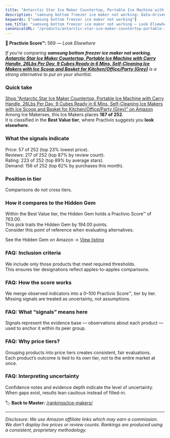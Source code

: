 ```yaml
---
title: "Antarctic Star Ice Maker Countertop, Portable Ice Machine with Carry Handle, 26Lbs Per Day, 9 Cubes Ready in 6 Mins, Self-Cleaning Ice Makers with Ice Scoop and Basket for Kitchen/Office/Party (Grey)"
description: "samsung bottom freezer ice maker not working: Data-driven ranking using the Practivio Score™. Positioned by quality, value, demand, findability, momentum."
keywords: ["samsung bottom freezer ice maker not working"]
seo_title: "samsung bottom freezer ice maker not working — Look Elsewhere (2025)"
canonicalURL: "/products/antarctic-star-ice-maker-countertop-portable-ice-machine-with-carry-handle-26lbs-per-day-9-cubes-ready-in-6-mins-self-cleaning-ice-makers-with-ice-scoop-and-basket-for-kitchenofficeparty-grey-B0DJ8WYKZ9/"
---
```


**🚫 Practivio Score™:** 569 — _Look Elsewhere_


*If you're comparing **samsung bottom freezer ice maker not working**, **[Antarctic Star Ice Maker Countertop, Portable Ice Machine with Carry Handle, 26Lbs Per Day, 9 Cubes Ready in 6 Mins, Self-Cleaning Ice Makers with Ice Scoop and Basket for Kitchen/Office/Party (Grey)](https://www.amazon.com/dp/B0DJ8WYKZ9?tag=practivio-20)** is a strong alternative to put on your shortlist.*
### Quick take
[Shop “Antarctic Star Ice Maker Countertop, Portable Ice Machine with Carry Handle, 26Lbs Per Day, 9 Cubes Ready in 6 Mins, Self-Cleaning Ice Makers with Ice Scoop and Basket for Kitchen/Office/Party (Grey)” on Amazon](https://www.amazon.com/dp/B0DJ8WYKZ9?tag=practivio-20)
Among Ice Makerses, this Ice Makers places **187 of 252**.  
It is classified in the **Best Value tier**, where Practivio suggests you **look elsewhere**.

### What the signals indicate
Price: 57 of 252 (top 23% lowest price).  
Reviews: 217 of 252 (top 87% by review count).  
Rating: 223 of 252 (top 89% by average stars).  
Demand: 156 of 252 (top 62% by purchases this month).

### Position in tier
Comparisons do not cross tiers.

### How it compares to the Hidden Gem
Within the Best Value tier, the Hidden Gem holds a Practivio Score™ of 763.00.  
This pick trails the Hidden Gem by 194.00 points.  
Consider this point of reference when evaluating alternatives.  

See the Hidden Gem on Amazon → [View listing](https://www.amazon.com/dp/B00197WV7I?tag=practivio-20)

### FAQ: Inclusion criteria
We include only those products that meet required thresholds.  
This ensures tier designations reflect apples-to-apples comparisons.

### FAQ: How the score works
We merge observed indicators into a 0–100 Practivio Score™, tier by tier.  
Missing signals are treated as uncertainty, not assumptions.

### FAQ: What “signals” means here
Signals represent the evidence base — observations about each product — used to anchor it within its peer group.

### FAQ: Why price tiers?
Grouping products into price tiers creates consistent, fair evaluations.  
Each product’s outcome is tied to its own tier, not to the entire market at once.

### FAQ: Interpreting uncertainty
Confidence notes and evidence depth indicate the level of uncertainty.  
When gaps exist, results lean cautious instead of filled-in.


🏷️ **Back to Master:** [/rankings/ice-makers/](/rankings/ice-makers/)

---
_Disclosure: We use Amazon affiliate links which may earn a commission. We don’t display live prices or review counts. Rankings are produced using a consistent, proprietary methodology._
